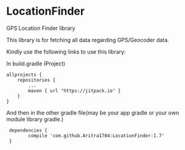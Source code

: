 # LocationFinder
GPS Location Finder library

This library is for fetching all data regarding GPS/Geocoder data.

Kindly use the following links to use this library:

In build.gradle (Project)

	allprojects {
		repositories {
			...
			maven { url "https://jitpack.io" }
		}
	}

And then in the other gradle file(may be your app gradle or your own module library gradle.)

	 dependencies {
	        compile 'com.github.Aritra1704:LocationFinder:1.7'
	 }


